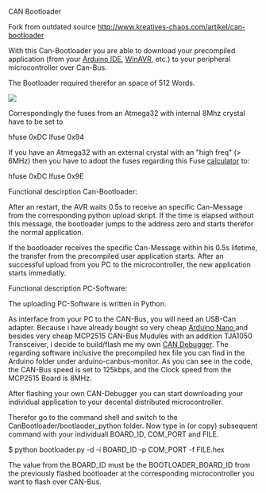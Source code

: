 CAN Bootloader

Fork from outdated source http://www.kreatives-chaos.com/artikel/can-bootloader

With this Can-Bootloader you are able to download your precompiled application (from your [Arduino IDE](https://www.arduino.cc/en/main/software), [WinAVR](http://winavr.sourceforge.net/), etc.) to your peripheral microcontroller over Can-Bus.

The Bootloader required therefor an space of 512 Words.

![](https://github.com/ma-go/CanBootloader/blob/master/Fuses.JPG)

Correspondingly the fuses from an Atmega32 with internal 8Mhz crystal have to be set to

hfuse 0xDC
lfuse 0x94

If you have an Atmega32 with an external crystal with an "high freq" (> 6MHz) then you have to adopt the fuses regarding this Fuse [calculator](http://www.engbedded.com/fusecalc/) to:

hfuse 0xDC
lfuse 0x9E

Functional descirption Can-Bootloader:

After an restart, the AVR waits 0.5s to receive an specific Can-Message from the corresponding python upload skript. If the time is elapsed without this message, the bootloader jumps to the address zero and starts therefor the normal application.

If the bootloader receives the specific Can-Message within his 0.5s lifetime, the transfer from the precompiled user application starts. After an successful upload from you PC to the microcontroller, the new application starts immediatly. 


Functional description PC-Software:

The uploading PC-Software is written in Python. 

As interface from your PC to the CAN-Bus, you will need an USB-Can adapter.
Because i have already bought so very cheap [Arduino Nano ](https://store.arduino.cc/usa/arduino-nano) and besides very cheap MCP2515 CAN-Bus Mudules with an addition TJA1050 Transceiver, i decide to build/flash me my own [CAN Debugger](http://www.kreatives-chaos.com/artikel/can_debugger).
The regarding software inclusive the precompiled hex file you can find in the Arduino folder under arduino-canbus-monitor. As you can see in the code, the CAN-Bus speed is set to 125kbps, and the Clock speed from the MCP2515 Board is 8MHz.

After flashing your own CAN-Debugger you can start downloading your individual application to your decental distributed microcontroller.

Therefor go to the command shell and switch to the CanBootloader/bootlaoder_python folder.
Now type in (or copy) subsequent command with your individuall BOARD_ID, COM_PORT and FILE.

$ python bootloader.py -d -i BOARD_ID -p COM_PORT -f FILE.hex

The value from the BOARD_ID must be the BOOTLOADER_BOARD_ID from the previously flashed bootloader at the corresponding microcontroller you want to flash over CAN-Bus.






